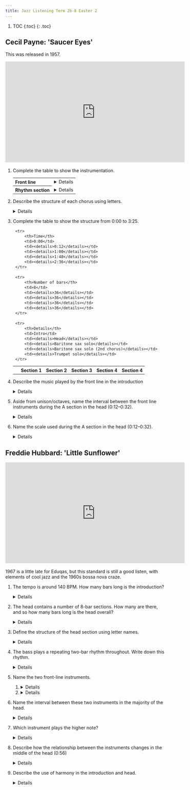 ```yaml
---
title: Jazz Listening Term 2b-8 Easter 2
---
```


1. TOC
{:toc}
{: .toc}


## Cecil Payne: 'Saucer Eyes'


This was released in 1957.

<iframe width="560" height="315" src="https://www.youtube.com/embed/Yu33E5DHKe8?start=0&end=205" title="YouTube video player" frameborder="0" allow="accelerometer; autoplay; clipboard-write; encrypted-media; gyroscope; picture-in-picture" allowfullscreen></iframe>

1. Complete the table to show the instrumentation.

	<table>
	<tr>
		<th>Front line</th><td><details>Baritone sax, trumpet</details></td>
	</tr>
	<tr>
		<th>Rhythm section</th><td><details>Piano, bass, drums</details></td>
	</tr>
	</table>

2. Describe the structure of each chorus using letters.
	
	<details>AABA (where the final A is slightly lengthened)</details>	
2. Complete the table to show the structure from 0:00 to 3:25.
	
	<table>
		<tr>
			<th>&nbsp;</th>
			<th>Section 1</th>
			<th>Section 2</th>
			<th>Section 3</th>
			<th>Section 4</th>
			<th>Section 4</th>
		</tr>
		
		<tr>
			<th>Time</th>
			<td>0:00</td>
			<td><details>0:12</details></td>
			<td><details>1:00</details></td>
			<td><details>1:48</details></td>
			<td><details>2:36</details></td>
		</tr>
		
		<tr>
			<th>Number of bars</th>
			<td>8</td>
			<td><details>36</details></td>
			<td><details>36</details></td>
			<td><details>36</details></td>
			<td><details>36</details></td>
		</tr>
		
		<tr>
			<th>Details</th>
			<td>Intro</td>
			<td><details>Head</details></td>
			<td><details>Baritone sax solo</details></td>
			<td><details>Baritone sax solo (2nd chorus)</details></td>
			<td><details>Trumpet solo</details></td>
		</tr>
	</table>
	
3. Describe the music played by the front line in the introduction

	<details>
		<ul>
			<li>Starts on beat 2.5</li>
			<li>Anacrusis</li>
			<li>Uses a narrow range of notes</li>
			<li>Mostly uses the third, fourth and fifth scale degrees</li>
			<li>Unison/in octaves</li>
			<li>Cross-rhythm at the end of the introduction</li>
		</ul>
	</details>
	
4. Aside from unison/octaves, name the interval between the front line instruments during the A section in the head (0:12–0:32).

	<details>(Compound) third, tenth</details>
	
5. Name the scale used during the A section in the head (0:12–0:32).

	<details>Major scale</details>
	

## Freddie Hubbard: 'Little Sunflower'

<iframe width="560" height="315" src="https://www.youtube.com/embed/OtB8dEuEmNM?start=00&end=" title="YouTube video player" frameborder="0" allow="accelerometer; autoplay; clipboard-write; encrypted-media; gyroscope; picture-in-picture" allowfullscreen></iframe>

1967 is a little late for Eduqas, but this standard is still a good listen, with elements of cool jazz and the 1960s bossa nova craze.

1. The tempo is around 140 BPM. How many bars long is the introduction?

	<details>16 bars.</details>
	
2. The head contains a number of 8-bar sections. How many are there, and so how many bars long is the head overall?

	<details>5 x 8-bar sections = 40 bars.</details>
	
2. Define the structure of the head section using letter names.

	<details>AABAA. Note the repeated A section at the end of the form that makes it 40 and not 32 bars.</details>
	
2. The bass plays a repeating two-bar rhythm throughout. Write down this rhythm.

	<details><img src="2b-8-bass.jpg" width="500px"></details>
	
4. Name the two front-line instruments.

	<ol>
		<li><details>Trumpet</details></li>
		<li><details>Flute</details></li>
	</ol>
	
1. Name the interval between these two instruments in the majority of the head.

	<details>Third</details>
	
1. Which instrument plays the higher note?

	<details>Trumpet</details>
	
1. Describe how the relationship between the instruments changes in the middle of the head (0:56)
	
	<details>Trumpet plays the melody. Flute improvises fast answering phrases/interjections between trumpet phrases.</details>
	
3. Describe the use of harmony in the introduction and head.

	<details>
		<ul>
			<li>Modal. Dorian mode (in Introduction and A sections).</li>
			<li>Static harmony; very slow harmonic rhythm.</li>
			<li>Bass defines the harmony by playing tonic and dominant notes throughout.</li>
			<li>Piece only uses tonic and flattened supertonic chords.</li>
			<li>A sections in the head use minor tonic chords; B setions use major tonic chords.</li>
			<li>Extended chords in piano. Some passing chromatic chords in piano, particularly at the end of sections.</li>
		</ul>
	</details>